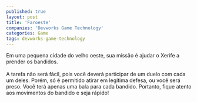 ```yaml
---
published: true
layout: post
title: 'Faroeste'
companies: 'Devworks Game Technology'
categories: Game
tags: devworks-game-technology
---
```

Em uma pequena cidade do velho oeste, sua missão é ajudar o Xerife a prender os bandidos.<br /><br />A tarefa não será fácil, pois você deverá participar de um duelo com cada um deles. Porém, só é permitido atirar em legítima defesa, ou você será preso. Você terá apenas uma bala para cada bandido. Portanto, fique atento aos movimentos do bandido e seja rápido!